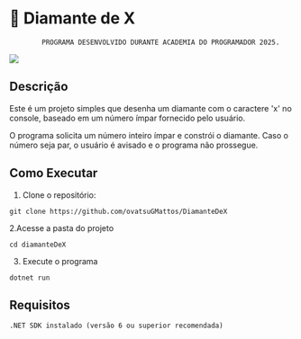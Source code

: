 ﻿# 💎 Diamante de X
````
		PROGRAMA DESENVOLVIDO DURANTE ACADEMIA DO PROGRAMADOR 2025.
````
![](https://i.imgur.com/6ArEz3p.gif)

## Descrição

Este é um projeto simples que desenha um diamante com o caractere 'x' no console, baseado em um número ímpar fornecido pelo usuário.

O programa solicita um número inteiro ímpar e constrói o diamante. Caso o número seja par, o usuário é avisado e o programa não prossegue.

## Como Executar

1. Clone o repositório:
````
git clone https://github.com/ovatsuGMattos/DiamanteDeX
````
2.Acesse a pasta do projeto
````
cd diamanteDeX
````
3. Execute o programa
````
dotnet run
````
## Requisitos
````
.NET SDK instalado (versão 6 ou superior recomendada)
````




